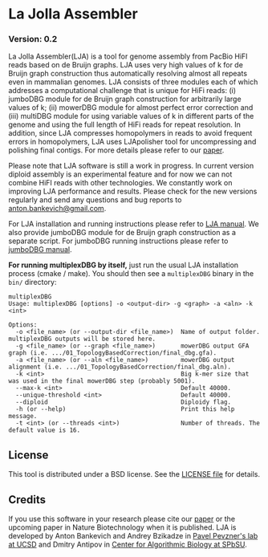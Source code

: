 La Jolla Assembler
==============

### Version: 0.2

La Jolla Assembler(LJA) is a tool for genome assembly from PacBio HiFI reads based on de Bruijn graphs.
LJA uses very high values of k for de Bruijn graph construction thus automatically resolving almost all repeats even in mammalian genomes.
LJA consists of three modules each of which addresses a computational challenge that is unique for HiFi reads:
(i) jumboDBG module for de Bruijn graph construction for arbitrarily large values of k;
(ii) mowerDBG module for almost perfect error correction and
(iii) multiDBG module for using variable values of k in different parts of the genome and using the full length of HiFi reads for repeat resolution.
In addition, since LJA compresses homopolymers in reads to avoid frequent errors in homopolymers, LJA uses LJApolisher tool for uncompressing and polishing final contigs.
For more details please refer to our [paper](https://www.biorxiv.org/content/10.1101/2020.12.10.420448).

Please note that LJA software is still a work in progress.
In current version diploid assembly is an experimental feature and for now we can not combine HiFI reads with other technologies.
We constantly work on improving LJA performance and results.
Please check for the new versions regularly and send any questions and bug reports to [anton.bankevich@gmail.com](mailto:anton.bankevich@gmail.com).  


For LJA installation and running instructions please refer to [LJA manual](docs/lja_manual.md).
We also provide jumboDBG module for de Bruijn graph construction as a separate script.
For jumboDBG running instructions please refer to [jumboDBG manual](docs/jumbodbg_manual.md).

**For running multiplexDBG by itself,** just run the usual LJA installation process (cmake / make).
You should then see a `multiplexDBG` binary in the `bin/` directory:

```console
multiplexDBG
Usage: multiplexDBG [options] -o <output-dir> -g <graph> -a <aln> -k <int>

Options:
  -o <file_name> (or --output-dir <file_name>)  Name of output folder. multiplexDBG outputs will be stored here.
  -g <file_name> (or --graph <file_name>)       mowerDBG output GFA graph (i.e. .../01_TopologyBasedCorrection/final_dbg.gfa).
  -a <file_name> (or --aln <file_name>)         mowerDBG output alignment (i.e. .../01_TopologyBasedCorrection/final_dbg.aln).
  -k <int>                                      Big k-mer size that was used in the final mowerDBG step (probably 5001).
  --max-k <int>                                 Default 40000.
  --unique-threshold <int>                      Default 40000.
  --diploid                                     Diploidy flag.
  -h (or --help)                                Print this help message.
  -t <int> (or --threads <int>)                 Number of threads. The default value is 16.
```

License
-------

This tool is distributed under a BSD license. See the [LICENSE file](LICENSE) for details.


Credits
-------
If you use this software in your research please cite our [paper](https://www.biorxiv.org/content/10.1101/2020.12.10.420448) or the upcoming paper in Nature Biotechnology when it is published.
LJA is developed by Anton Bankevich and Andrey Bzikadze in [Pavel Pevzner's lab at UCSD](http://cseweb.ucsd.edu/~ppevzner/)
and Dmitry Antipov in [Center for Algorithmic Biology at SPbSU](https://cab.spbu.ru/).
